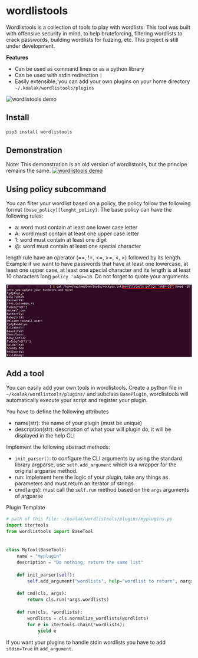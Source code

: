 # wordlistools
Wordlistools is a collection of tools to play with wordlists. This tool was built with offensive security in mind,
to help bruteforcing, filtering wordlists to crack passwords, building
wordlists for fuzzing, etc.
This project is still under development.

**Features**

- Can be used as command lines or as a python library
- Can be used with stdin redirection ``|``
- Easily extensible, you can add your own plugins on your home directory ```~/.koalak/wordlistools/plugins```


![wordlistools demo](https://raw.githubusercontent.com/nazime/wordlistools/master/images/help_v0.1.3.png)


## Install

```bash
pip3 install wordlistools
```

## Demonstration
Note: This demonstration is an old version of wordlistools,
but the principe remains the same.
[![wordlistools demo](https://raw.githubusercontent.com/nazime/wordlistools/master/images/wordlistools.gif)](https://asciinema.org/a/430731)


## Using policy subcommand
You can filter your wordlist based on a policy, the policy follow the following format ``[base_policy][lenght_policy]``.
The base policy can have the following rules:
- a: word must contain at least one lower case letter
- A: word must contain at least one upper case letter
- 1: word must contain at least one digit
- @: word must contain at least one special character

length rule have an operator (==, !=, <=, >=, <, >) followed by its length. Example if we want
to have passwords that have at least one lowercase, at least one upper case, at least one special
character and its length is at least 10 characters long ``policy 'aA@>=10``. Do not forget
to quote your arguments.

![policy_cmd](https://raw.githubusercontent.com/nazime/wordlistools/master/images/policy_cmd.png)

## Add a tool

You can easily add your own tools in wordlistools. Create a python file in ``~/koalak/wordlistools/plugins/`` and subclass ``BasePlugin``, wordlistools will automatically execute your script and register your plugin.

You have to define the following attributes

- name(str): the name of your plugin (must be unique)
- description(str): description of what your will plugin do, it will be displayed in the help CLI

Implement the following abstract methods:

- ``init_parser()``: to configure the CLI arguments by using the standard library argparse, use ``self.add_argument`` which is a wrapper for the original argparse method.
- run: implement here the logic of your plugin, take any things as parameters and must return an iterator of strings
- cmd(args): must call the ``self.run`` method based on the ``args`` arguments of argparse

Plugin Template

```python
# path of this file: ~/koalak/wordlistools/plugins/myplugins.py
import itertools
from wordlistools import BaseTool


class MyTool(BaseTool):
    name = "myplugin"
    description = "Do nothing, return the same list"

    def init_parser(self):
        self.add_argument("wordlists", help="wordlist to return", nargs="+", stdin=True)

    def cmd(cls, args):
        return cls.run(*args.wordlists)

    def run(cls, *wordlists):
        wordlists = cls.normalize_wordlists(wordlists)
        for e in itertools.chain(*wordlists):
            yield e
```

If you want your plugins to handle stdin wordlists you have to add ``stdin=True`` in ``add_argument``.
